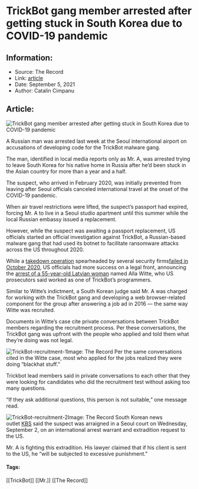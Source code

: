 # TrickBot gang member arrested after getting stuck in South Korea due to COVID-19 pandemic
### 

## Information:
+ Source: The Record
+ Link: [article](https://therecord.media/trickbot-gang-member-arrested-after-getting-stuck-in-south-korea-due-to-covid-19-pandemic/)
+ Date: September 5, 2021
+ Author: Catalin Cimpanu


## Article:
![TrickBot gang member arrested after getting stuck in South Korea due to COVID-19 pandemic](https://therecord.media/wp-content/uploads/2021/09/facemasks.png)

A Russian man was arrested last week at the Seoul international airport on accusations of developing code for the TrickBot malware gang.


The man, identified in local media reports only as Mr. A, was arrested trying to leave South Korea for his native home in Russia after he’d been stuck in the Asian country for more than a year and a half.


The suspect, who arrived in February 2020, was initially prevented from leaving after Seoul officials canceled international travel at the onset of the COVID-19 pandemic.


When air travel restrictions were lifted, the suspect’s passport had expired, forcing Mr. A to live in a Seoul studio apartment until this summer while the local Russian embassy issued a replacement.


However, while the suspect was awaiting a passport replacement, US officials started an official investigation against TrickBot, a Russian-based malware gang that had used its botnet to facilitate ransomware attacks across the US throughout 2020.


While a [takedown operation](https://www.zdnet.com/article/microsoft-and-other-tech-companies-orchestrate-takedown-of-trickbot-botnet/) spearheaded by several security firms[failed in October 2020](https://www.zdnet.com/article/trickbot-botnet-survives-takedown-attempt-but-microsoft-sets-new-legal-precedent/), US officials had more success on a legal front, announcing the [arrest of a 55-year-old Latvian woman](https://therecord.media/us-arrests-latvian-woman-who-worked-on-trickbot-malware-source-code/) named Alla Witte, who US prosecutors said worked as one of TrickBot’s programmers.


Similar to Witte’s indictment, a South Korean judge said Mr. A was charged for working with the TrickBot gang and developing a web browser-related component for the group after answering a job ad in 2016 — the same way Witte was recruited.


Documents in Witte’s case cite private conversations between TrickBot members regarding the recruitment process. Per these conversations, the TrickBot gang was upfront with the people who applied and told them what they’re doing was not legal.


![TrickBot-recruitment-1](https://www-therecord.recfut.com/wp-content/uploads/2021/09/TrickBot-recruitment-1.png)Image: The Record
Per the same conversations cited in the Witte case, most who applied for the jobs realized they were doing “blackhat stuff.”


Trickbot lead members said in private conversations to each other that they were looking for candidates who did the recruitment test without asking too many questions.


“If they ask additional questions, this person is not suitable,” one message read.


![TrickBot-recruitment-2](https://www-therecord.recfut.com/wp-content/uploads/2021/09/TrickBot-recruitment-2.png)Image: The Record
South Korean news outlet [KBS](https://news.kbs.co.kr/news/view.do?ncd=5270878) said the suspect was arraigned in a Seoul court on Wednesday, September 2, on an international arrest warrant and extradition request to the US.


Mr. A is fighting this extradition. His lawyer claimed that if his client is sent to the US, he “will be subjected to excessive punishment.”





#### Tags:
[[TrickBot]] [[Mr.]] [[The Record]]
